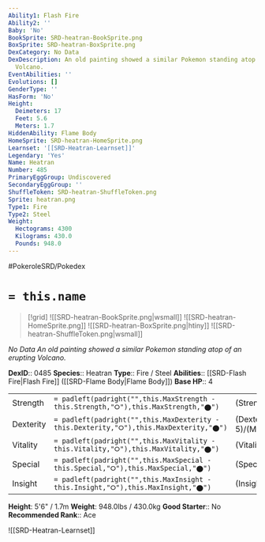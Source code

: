 ```yaml
---
Ability1: Flash Fire
Ability2: ''
Baby: 'No'
BookSprite: SRD-heatran-BookSprite.png
BoxSprite: SRD-heatran-BoxSprite.png
DexCategory: No Data
DexDescription: An old painting showed a similar Pokemon standing atop of an erupting
  Volcano.
EventAbilities: ''
Evolutions: []
GenderType: ''
HasForm: 'No'
Height:
  Deimeters: 17
  Feet: 5.6
  Meters: 1.7
HiddenAbility: Flame Body
HomeSprite: SRD-heatran-HomeSprite.png
Learnset: '[[SRD-Heatran-Learnset]]'
Legendary: 'Yes'
Name: Heatran
Number: 485
PrimaryEggGroup: Undiscovered
SecondaryEggGroup: ''
ShuffleToken: SRD-heatran-ShuffleToken.png
Sprite: heatran.png
Type1: Fire
Type2: Steel
Weight:
  Hectograms: 4300
  Kilograms: 430.0
  Pounds: 948.0
---
```


#PokeroleSRD/Pokedex

# `= this.name`

> [!grid]
> ![[SRD-heatran-BookSprite.png|wsmall]]
> ![[SRD-heatran-HomeSprite.png]]
> ![[SRD-heatran-BoxSprite.png|htiny]]
> ![[SRD-heatran-ShuffleToken.png|wsmall]]


*No Data*
*An old painting showed a similar Pokemon standing atop of an erupting Volcano.*

**DexID**:: 0485
**Species**:: Heatran
**Type**:: Fire / Steel
**Abilities**:: [[SRD-Flash Fire|Flash Fire]] ([[SRD-Flame Body|Flame Body]])
**Base HP**:: 4

|           |                                                                                        |                                          |
| --------- | -------------------------------------------------------------------------------------- | ---------------------------------------- |
| Strength  | `= padleft(padright("",this.MaxStrength - this.Strength,"⭘"),this.MaxStrength,"⬤")`    | (Strength::5)/(MaxStrength::5)   |
| Dexterity | `= padleft(padright("",this.MaxDexterity - this.Dexterity,"⭘"),this.MaxDexterity,"⬤")` | (Dexterity:: 5)/(MaxDexterity::5) |
| Vitality  | `= padleft(padright("",this.MaxVitality - this.Vitality,"⭘"),this.MaxVitality,"⬤")`    | (Vitality::6)/(MaxVitality::6)   |
| Special   | `= padleft(padright("",this.MaxSpecial - this.Special,"⭘"),this.MaxSpecial,"⬤")`       | (Special::7)/(MaxSpecial::7)     |
| Insight   | `= padleft(padright("",this.MaxInsight - this.Insight,"⭘"),this.MaxInsight,"⬤")`       | (Insight::6)/(MaxInsight::6)     |

**Height**: 5'6" / 1.7m
**Weight**: 948.0lbs / 430.0kg
**Good Starter**:: No
**Recommended Rank**:: Ace

![[SRD-Heatran-Learnset]]